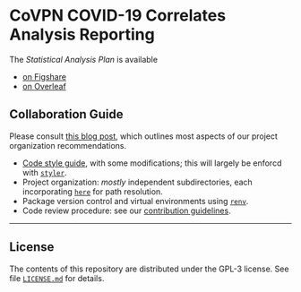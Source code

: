 # CoVPN COVID-19 Correlates Analysis Reporting

The _Statistical Analysis Plan_ is available
  * [on Figshare](https://doi.org/10.6084/m9.figshare.13198595)
  * [on Overleaf](https://www.overleaf.com/project/5ecd5bcc18e1d30001c913ec)

## Collaboration Guide

Please consult [this blog
post](https://davidbphd.com/project-organization-for-reproducible-data-science/),
which outlines most aspects of our project organization recommendations.

* [Code style guide](https://style.tidyverse.org/), with some modifications;
  this will largely be enforcd with [`styler`](https://styler.r-lib.org/).
* Project organization: _mostly_ independent subdirectories, each incorporating
  [`here`](https://here.r-lib.org/) for path resolution.
* Package version control and virtual environments using
  [`renv`](https://rstudio.github.io/renv/).
* Code review procedure: see our [contribution
   guidelines](https://github.com/CoVPN/correlates_reporting/blob/master/CONTRIBUTING.md).

---

## License

The contents of this repository are distributed under the GPL-3 license. See
file [`LICENSE.md`](https://github.com/CoVPN/correlates_reporting/blob/master/LICENSE.md)
for details.
